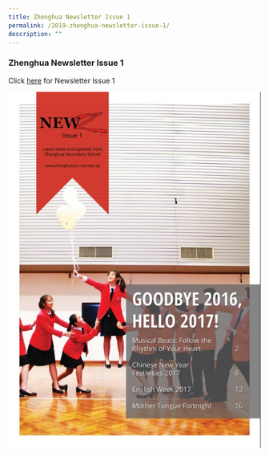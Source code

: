 ```yaml
---
title: Zhenghua Newsletter Issue 1
permalink: /2019-zhenghua-newsletter-issue-1/
description: ""
---
```

### Zhenghua Newsletter Issue 1

Click [here](/files/2019%20newsletter%20issue%201.pdf) for Newsletter Issue 1

![](/images/2019%20newsletter%20issue%201.jpg)